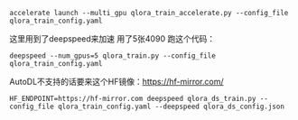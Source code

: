 
```
accelerate launch --multi_gpu qlora_train_accelerate.py --config_file qlora_train_config.yaml
```

这里用到了deepspeed来加速 用了5张4090 跑这个代码：
```
deepspeed --num_gpus=5 qlora_train.py --config_file qlora_train_config.yaml
```
AutoDL不支持的话要来这个HF镜像：https://hf-mirror.com/
```
HF_ENDPOINT=https://hf-mirror.com deepspeed qlora_ds_train.py --config_file qlora_train_config.yaml --deepspeed qlora_ds_config.json
```

